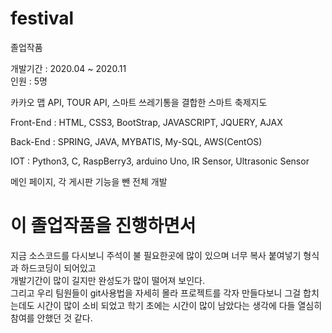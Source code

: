 # festival
졸업작품

개발기간 : 2020.04 ~ 2020.11    
인원 : 5명

카카오 맵 API, TOUR API, 스마트 쓰레기통을 결합한 스마트 축제지도    

Front-End : HTML, CSS3, BootStrap, JAVASCRIPT, JQUERY, AJAX    

Back-End : SPRING, JAVA, MYBATIS, My-SQL, AWS(CentOS)    

IOT : Python3, C, RaspBerry3, arduino Uno, IR Sensor,  Ultrasonic Sensor    


메인 페이지, 각 게시판 기능을 뺀 전체 개발    


# 이 졸업작품을 진행하면서    

지금 소스코드를 다시보니 주석이  불 필요한곳에 많이 있으며 너무 복사 붙여넣기 형식과 하드코딩이 되어있고    
개발기간이 많이 길지만 완성도가 많이 떨어져 보인다.   
그리고 우리 팀원들이 git사용법을 자세히 몰라 프로젝트를 각자 만들다보니 그걸 합치는데도 시간이 많이 소비 되었고
학기 초에는 시간이 많이 남았다는 생각에 다들 열심히 참여를 안했던 것 같다.   





